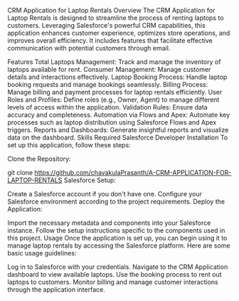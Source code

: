 CRM Application for Laptop Rentals
Overview
The CRM Application for Laptop Rentals is designed to streamline the process of renting laptops to customers. Leveraging Salesforce's powerful CRM capabilities, this application enhances customer experience, optimizes store operations, and improves overall efficiency. It includes features that facilitate effective communication with potential customers through email.

Features
Total Laptops Management: Track and manage the inventory of laptops available for rent.
Consumer Management: Manage customer details and interactions effectively.
Laptop Booking Process: Handle laptop booking requests and manage bookings seamlessly.
Billing Process: Manage billing and payment processes for laptop rentals efficiently.
User Roles and Profiles: Define roles (e.g., Owner, Agent) to manage different levels of access within the application.
Validation Rules: Ensure data accuracy and completeness.
Automation via Flows and Apex: Automate key processes such as laptop distribution using Salesforce Flows and Apex triggers.
Reports and Dashboards: Generate insightful reports and visualize data on the dashboard.
Skills Required
Salesforce Developer
Installation
To set up this application, follow these steps:

Clone the Repository:

git clone https://github.com/chavakulaPrasanth/A-CRM-APPLICATION-FOR-LAPTOP-RENTALS
Salesforce Setup:

Create a Salesforce account if you don't have one.
Configure your Salesforce environment according to the project requirements.
Deploy the Application:

Import the necessary metadata and components into your Salesforce instance.
Follow the setup instructions specific to the components used in this project.
Usage
Once the application is set up, you can begin using it to manage laptop rentals by accessing the Salesforce platform. Here are some basic usage guidelines:

Log in to Salesforce with your credentials.
Navigate to the CRM Application dashboard to view available laptops.
Use the booking process to rent out laptops to customers.
Monitor billing and manage customer interactions through the application interface.
